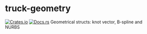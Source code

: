 # truck-geometry
[![Crates.io](https://img.shields.io/crates/v/truck-geometry.svg)](https://crates.io/crates/truck-geometry)
[![Docs.rs](https://docs.rs/truck-geometry/badge.svg)](https://docs.rs/truck-geometry)
Geometrical structs: knot vector, B-spline and NURBS
